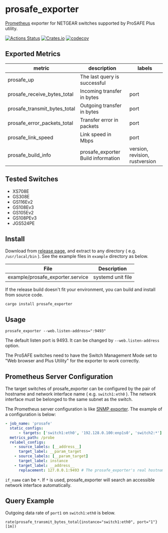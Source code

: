 # prosafe_exporter
[Prometheus](https://prometheus.io) exporter for NETGEAR switches supported by ProSAFE Plus utility.

[![Actions Status](https://github.com/dalance/prosafe_exporter/workflows/Regression/badge.svg)](https://github.com/dalance/prosafe_exporter/actions)
[![Crates.io](https://img.shields.io/crates/v/prosafe_exporter.svg)](https://crates.io/crates/prosafe_exporter)
[![codecov](https://codecov.io/gh/dalance/prosafe_exporter/branch/master/graph/badge.svg)](https://codecov.io/gh/dalance/prosafe_exporter)

## Exported Metrics

| metric                       | description                        | labels                         |
| ---------------------------- | ---------------------------------- | ------------------------------ |
| prosafe_up                   | The last query is successful       |                                |
| prosafe_receive_bytes_total  | Incoming transfer in bytes         | port                           |
| prosafe_transmit_bytes_total | Outgoing transfer in bytes         | port                           |
| prosafe_error_packets_total  | Transfer error in packets          | port                           |
| prosafe_link_speed           | Link speed in Mbps                 | port                           |
| prosafe_build_info           | prosafe_exporter Build information | version, revision, rustversion |

## Tested Switches

- XS708E
- GS308E
- GS116Ev2
- GS108Ev3
- GS105Ev2
- GS108PEv3
- JGS524PE

## Install
Download from [release page](https://github.com/dalance/prosafe_exporter/releases/latest), and extract to any directory ( e.g. `/usr/local/bin` ).
See the example files in `example` directory as below.

| File                             | Description                  |
| -------------------------------- | ---------------------------- |
| example/prosafe_exporter.service | systemd unit file            |


If the release build doesn't fit your environment, you can build and install from source code.

```
cargo install prosafe_exporter
```

## Usage

```
prosafe_exporter --web.listen-address=":9493"
```

The default listen port is 9493.
It can be changed by `--web.listen-address` option.

The ProSAFE switches need to have the Switch Management Mode set to "Web browser and Plus Utility" for the exporter to work correctly.

## Prometheus Server Configuration

The target switches of prosafe_exporter can be configured by the pair of hostname and network interface name ( e.g. `switch1:eth0` ).
The network interface must be belonged to the same subnet as the switch.

The Prometheus server configuration is like [SNMP exporter](https://github.com/prometheus/snmp_exporter).
The example of a configuration is below:

```yaml
- job_name: 'prosafe'
  static_configs:
      - targets: ['switch1:eth0', '192.128.0.100:enp1s0', 'switch2:*'] # target switches by hostname:if_name.
  metrics_path: /probe
  relabel_configs:
    - source_labels: [__address__]
      target_label: __param_target
    - source_labels: [__param_target]
      target_label: instance
    - target_label: __address__
      replacement: 127.0.0.1:9493 # The prosafe_exporter's real hostname:port.
```

`if_name` can be `*`. If `*` is used, prosafe_exporter will search an accessible network interface automatically.

## Query Example

Outgoing data rate of `port1` on `switch1:eth0` is below.

```
rate(prosafe_transmit_bytes_total{instance="switch1:eth0", port="1"}[1m])
```
